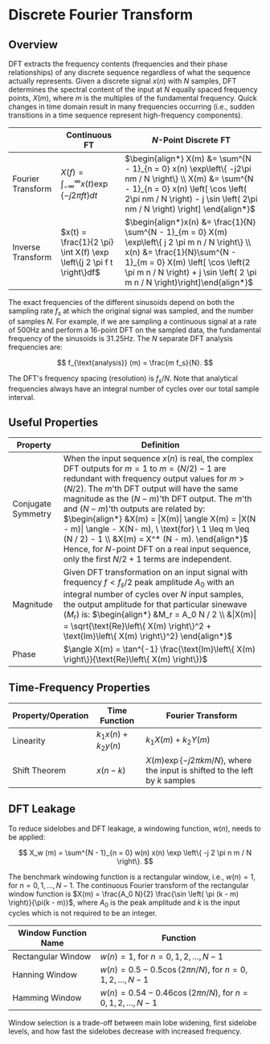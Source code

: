 # Discrete Fourier Transform

## Overview

DFT extracts the frequency contents (frequencies and their phase relationships) of any discrete sequence regardless of what the sequence actually represents. Given a discrete signal $x(n)$ with $N$ samples, DFT determines the spectral content of the input at $N$ equally spaced frequency points, $X(m)$, where $m$ is the multiples of the fundamental frequency. Quick changes in time domain result in many frequencies occurring (i.e., sudden transitions in a time sequence represent high-frequency components).

|  | Continuous FT | $N$-Point Discrete FT |
| - | - | - |
| Fourier Transform | $X(f) = \int^{\infty}_{-\infty} x(t) \exp \left\{ -j 2 \pi f t \right\} dt$ | $\begin{align*} X(m) &= \sum^{N - 1}_{n = 0} x(n) \exp\left\{ -j2\pi nm / N \right\} \\ X(m) &= \sum^{N - 1}_{n = 0} x(n) \left[ \cos \left( 2\pi nm / N \right) - j \sin \left( 2\pi nm / N \right) \right] \end{align*}$ |
| Inverse Transform | $x(t) = \frac{1}{2 \pi} \int X(f) \exp \left\{j 2 \pi f t \right\}df$ | $\begin{align*}x(n) &= \frac{1}{N} \sum^{N - 1}_{m = 0} X(m) \exp\left\{ j 2 \pi m n / N \right\} \\ x(n) &= \frac{1}{N}\sum^{N - 1}_{m = 0} X(m) \left[ \cos \left(2 \pi m n / N \right) + j \sin \left( 2 \pi m n / N \right)\right]\end{align*}$ |

The exact frequencies of the different sinusoids depend on both the sampling rate $f_s$ at which the original signal was sampled, and the number of samples $N$. For example, if we are sampling a continuous signal at a rate of $500$Hz and perform a 16-point DFT on the sampled data, the fundamental frequency of the sinusoids is $31.25$Hz. The $N$ separate DFT analysis frequencies are:

$$
f_{\text{analysis}} (m) = \frac{m f_s}{N}.
$$

The DFT's frequency spacing (resolution) is $f_s / N$. Note that analytical frequencies always have an integral number of cycles over our total sample interval.

## Useful Properties

| Property | Definition |
| - | - |
| Conjugate Symmetry | When the input sequence $x(n)$ is real, the complex DFT outputs for $m = 1$ to $m = (N / 2) - 1$ are redundant with frequency output values for $m > (N / 2)$. The $m$'th DFT output will have the same magnitude as the $(N - m)$'th DFT output. The $m$'th and $(N-m)$'th outputs are related by: $\begin{align*} &X(m) = \|X(m)\| \angle X(m) = \|X(N - m)\| \angle - X(N- m), \ \text{for} \ 1 \leq m \leq (N / 2) - 1 \\ &X(m) = X^* (N - m). \end{align*}$ Hence, for $N$-point DFT on a real input sequence, only the first $N / 2 + 1$ terms are independent. |
| Magnitude | Given DFT transformation on an input signal with frequency $f < f_s / 2$ peak amplitude $A_0$ with an integral number of cycles over $N$ input samples, the output amplitude for that particular sinewave ($M_r$) is: $\begin{align*} &M_r = A_0 N / 2 \\  &\|X(m)\| = \sqrt{\text{Re}\left\{ X(m) \right\}^2 + \text{Im}\left\{ X(m) \right\}^2} \end{align*}$ |
| Phase | $\angle X(m) = \tan^{-1} \frac{\text{Im}\left\{ X(m) \right\}}{\text{Re}\left\{ X(m) \right\}}$ |

## Time-Frequency Properties

| Property/Operation | Time Function | Fourier Transform |
| - | - | - |
| Linearity | $k_1 x(n) + k_2 y(n)$ | $k_1 X(m) + k_2 Y(m)$ |
| Shift Theorem | $x(n - k)$ | $X(m) \exp\left\{ -j2 \pi km / N \right\}$, where the input is shifted to the left by $k$ samples|

## DFT Leakage

To reduce sidelobes and DFT leakage, a windowing function, $w(n)$, needs to be applied:

$$
X_w (m) = \sum^{N - 1}_{n = 0} w(n) x(n) \exp \left\{ -j 2 \pi n m / N \right\}.
$$

The benchmark windowing function is a rectangular window, i.e., $w(n) = 1$, for $n = 0, 1, \ldots, N - 1$. The continuous Fourier transform of the rectangular window function is $X(m) = \frac{A_0 N}{2} \frac{\sin \left( \pi (k - m) \right)}{\pi(k - m)}$, where $A_0$ is the peak amplitude and $k$ is the input cycles which is not required to be an integer.

| Window Function Name | Function |
| - | - |
| Rectangular Window | $w(n) = 1$, for $n = 0, 1, 2, \ldots, N - 1$ |
| Hanning Window | $w(n) = 0.5 - 0.5 \cos \left( 2 \pi n / N \right)$, for $n = 0, 1, 2, \ldots, N - 1$ |
| Hamming Window | $w(n) = 0.54 - 0.46 \cos \left( 2 \pi n / N \right)$, for $n = 0, 1, 2, \ldots, N - 1$ |

Window selection is a trade-off between main lobe widening, first sidelobe levels, and how fast the sidelobes decrease with increased frequency.